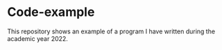 # Code-example
This repository shows an example of a program I have written during the academic year 2022. 
